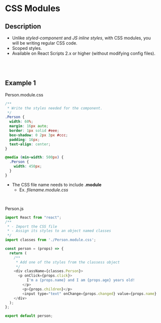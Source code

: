 # CSS Modules

## Description

- Unlike *styled-component* and *JS inline styles*, with CSS modules, you will be writing regular CSS code.
- Scoped styles.
- Available on React Scripts 2.x or higher (without modifying config files).

<br><br>

## Example 1

Person.module.css

```css
/**
 * Write the styles needed for the component.
 */
.Person {
  width: 60%;
  margin: 16px auto;
  border: 1px solid #eee;
  box-shadow: 0 2px 3px #ccc;
  padding: 16px;
  text-align: center;
}

@media (min-width: 500px) {
  .Person {
    width: 450px;
  }
}
```

- The CSS file name needs to include **.module**
  - Ex.  *filename.module.css*

<br>



Person.js

```javascript
import React from "react";
/**
 * - Import the CSS file
 * - Assign its styles to an object named classes
 */
import classes from './Person.module.css';

const person = (props) => {
  return (
    /**
     * Add one of the styles from the classess object
     */
    <div className={classes.Person}>
      <p onClick={props.click}>
          I'm a {props.name} and I am {props.age} years old!
        </p>
        <p>{props.children}</p>
        <input type="text" onChange={props.changed} value={props.name} />
    </div>
  );
};

export default person;
```


